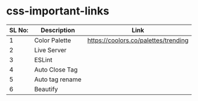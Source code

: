 # css-important-links


| SL No: | Description                                 | Link                                      |
| ------ | ------------------------------------------- |-------------------------------------------|
| 1      | Color Palette                               | https://coolors.co/palettes/trending      |
| 2      | Live Server                                 |
| 3      | ESLint                                      |
| 4      | Auto Close Tag                              |
| 5      | Auto tag rename                             |
| 6      | Beautify                                    |
